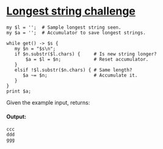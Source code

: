 [1]: http://rosettacode.org/wiki/Longest_string_challenge

# [Longest string challenge][1]

```perl6
my $l = '';  # Sample longest string seen.
my $a = '';  # Accumulator to save longest strings.
 
while get() -> $s {
   my $n = "$s\n";
   if $n.substr($l.chars) {     # Is new string longer?
       $a = $l = $n;            # Reset accumulator.
   }
   elsif !$l.substr($n.chars) { # Same length?
      $a ~= $n;                 # Accumulate it.
   }
}
print $a;
```


Given the example input, returns:


#### Output:
```
ccc
ddd
ggg
```